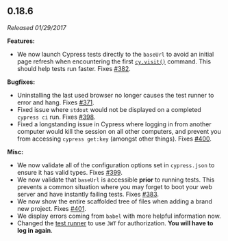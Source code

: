 ## 0.18.6

_Released 01/29/2017_

**Features:**

- We now launch Cypress tests directly to the `baseUrl` to avoid an initial page
  refresh when encountering the first [`cy.visit()`](/api/commands/visit)
  command. This should help tests run faster. Fixes
  [#382](https://github.com/cypress-io/cypress/issues/382).

**Bugfixes:**

- Uninstalling the last used browser no longer causes the test runner to error
  and hang. Fixes [#371](https://github.com/cypress-io/cypress/issues/371).
- Fixed issue where `stdout` would not be displayed on a completed `cypress ci`
  run. Fixes [#398](https://github.com/cypress-io/cypress/issues/398).
- Fixed a longstanding issue in Cypress where logging in from another computer
  would kill the session on all other computers, and prevent you from accessing
  `cypress get:key` (amongst other things). Fixes
  [#400](https://github.com/cypress-io/cypress/issues/400).

**Misc:**

- We now validate all of the configuration options set in `cypress.json` to
  ensure it has valid types. Fixes
  [#399](https://github.com/cypress-io/cypress/issues/399).
- We now validate that `baseUrl` is accessible **prior** to running tests. This
  prevents a common situation where you may forget to boot your web server and
  have instantly failing tests. Fixes
  [#383](https://github.com/cypress-io/cypress/issues/383).
- We now show the entire scaffolded tree of files when adding a brand new
  project. Fixes [#401](https://github.com/cypress-io/cypress/issues/401).
- We display errors coming from `babel` with more helpful information now.
- Changed the
  [test runner](https://github.com/cypress-io/cypress/tree/develop/packages/desktop-gui)
  to use `JWT` for authorization. **You will have to log in again**.
